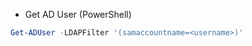 - Get AD User (PowerShell)
```powershell
Get-ADUser -LDAPFilter '(samaccountname=<username>)'
```


